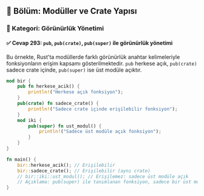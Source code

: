 ## 📘 Bölüm: Modüller ve Crate Yapısı  
### 🔹 Kategori: Görünürlük Yönetimi  
#### ✅ Cevap 293: `pub`, `pub(crate)`, `pub(super)` ile görünürlük yönetimi

Bu örnekte, Rust'ta modüllerde farklı görünürlük anahtar kelimeleriyle fonksiyonların erişim kapsamı gösterilmektedir. `pub` herkese açık, `pub(crate)` sadece crate içinde, `pub(super)` ise üst modüle açıktır.

```rust
mod bir {
    pub fn herkese_acik() {
        println!("Herkese açık fonksiyon");
    }
    pub(crate) fn sadece_crate() {
        println!("Sadece crate içinde erişilebilir fonksiyon");
    }
    mod iki {
        pub(super) fn ust_modul() {
            println!("Sadece üst modüle açık fonksiyon");
        }
    }
}

fn main() {
    bir::herkese_acik(); // Erişilebilir
    bir::sadece_crate(); // Erişilebilir (aynı crate)
    // bir::iki::ust_modul(); // Erişilemez: sadece üst modüle açık
    // Açıklama: pub(super) ile tanımlanan fonksiyon, sadece bir üst modülden erişilebilir.
}
```
